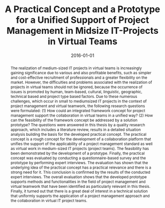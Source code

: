 ---
abstract: 'The realization of medium-sized IT projects in virtual teams is increasingly
  gaining significance due to various and also profitable benefits, such as simpler
  and cost-effective recruitment of professionals and a greater flexibility on the
  market. However, the difficulties and problems associated with the realization of
  projects in virtual teams should not be ignored, because the occurrence of issues
  is promoted by human, team-based, cultural, linguistic, geographic, technical based
  and project type based factors. Due to these numerous challenges, which occur in
  small to mediumsized IT projects in the context of project management and virtual
  teamwork, the following research questions were formulated: (1) How could an integrated
  framework concept for project management support the collaboration in virtual teams
  in a unified way? (2) How can the feasibility of the framework concept be addressed
  by a solution prototype? The questions were answered in this thesis by a quality
  research approach, which includes a literature review, results in a detailed situation
  analysis building the basis for the developed practical concept. The practical concept
  is a rough concept for the development of a collaboration platform that unifies
  the support of the applicability of a project management standard as well as virtual
  work in medium-sized IT projects (project teams). The feasibility has been demonstrated
  by the development of a prototype. Finally, the practical concept was evaluated
  by conducting a questionnaire-based survey and the prototype by performing expert
  interviews. The evaluation has shown that the underlying idea of the practical concept
  has a practical relevance and there is a strong need for it. This conclusion is
  confirmed by the results of the conducted expert interviews. The overall evaluation
  shows that the developed prototype supports methods and functionalities in the field
  of project management and virtual teamwork that have been identified as particularly
  relevant in this thesis. Finally, it turned out that there is a great deal of interest
  in a technical solution that uniformly supports the application of a project management
  approach and the collaboration in virtual IT project teams.'
authors:
- Iris Siegl
date: '2016-01-01'
featured: false
links:
- name: Publik
  url: https://publik.tuwien.ac.at/showentry.php?ID=257782&lang=1
publication_types:
- '7'
publishDate: '2016-01-01'
title: A Practical Concept and a Prototype for a Unified Support of Project Management
  in Midsize IT-Projects in Virtual Teams
url_pdf: ''
---